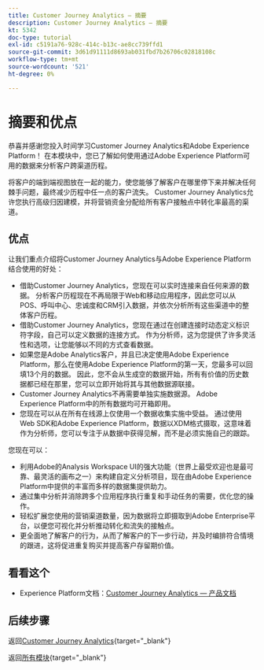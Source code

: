 ```yaml
---
title: Customer Journey Analytics — 摘要
description: Customer Journey Analytics — 摘要
kt: 5342
doc-type: tutorial
exl-id: c5191a76-928c-414c-b13c-ae8cc739ffd1
source-git-commit: 3d61d91111d8693ab031fbd7b26706c02818108c
workflow-type: tm+mt
source-wordcount: '521'
ht-degree: 0%

---
```


# 摘要和优点

恭喜并感谢您投入时间学习Customer Journey Analytics和Adobe Experience Platform！
在本模块中，您已了解如何使用通过Adobe Experience Platform可用的数据来分析客户跨渠道历程。

将客户的端到端视图放在一起的能力，使您能够了解客户在哪里停下来并解决任何棘手问题，最终减少历程中任一点的客户流失。
Customer Journey Analytics允许您执行高级归因建模，并将营销资金分配给所有客户接触点中转化率最高的渠道。

## 优点

让我们重点介绍将Customer Journey Analytics与Adobe Experience Platform结合使用的好处：

- 借助Customer Journey Analytics，您现在可以实时连接来自任何来源的数据。 分析客户历程现在不再局限于Web和移动应用程序，因此您可以从POS、呼叫中心、忠诚度和CRM引入数据，并依次分析所有这些渠道中的整体客户历程。
- 借助Customer Journey Analytics，您现在通过在创建连接时动态定义标识符字段，自己可以定义数据的连接方式。 作为分析师，这为您提供了许多灵活性和选项，让您能够以不同的方式查看数据。
- 如果您是Adobe Analytics客户，并且已决定使用Adobe Experience Platform，那么在使用Adobe Experience Platform的第一天，您最多可以回填13个月的数据。 因此，您不会从生成空的数据开始，所有有价值的历史数据都已经在那里，您可以立即开始将其与其他数据源联接。
- Customer Journey Analytics不再需要单独实施数据源。 Adobe Experience Platform中的所有数据均可开箱即用。
- 您现在可以从在所有在线源上仅使用一个数据收集实施中受益。 通过使用Web SDK和Adobe Experience Platform，数据以XDM格式摄取，这意味着作为分析师，您可以专注于从数据中获得见解，而不是必须实施自己的跟踪。

您现在可以：

- 利用Adobe的Analysis Workspace UI的强大功能（世界上最受欢迎也是最可靠、最灵活的画布之一）来构建自定义分析项目，现在由Adobe Experience Platform中提供的丰富而多样的数据集提供助力。
- 通过集中分析并消除跨多个应用程序执行重复和手动任务的需要，优化您的操作。
- 轻松扩展您使用的营销渠道数量，因为数据将立即摄取到Adobe Enterprise平台，以便您可视化并分析推动转化和流失的接触点。
- 更全面地了解客户的行为，从而了解客户的下一步行动，并及时编排符合情境的跟进，这将促进重复购买并提高客户存留期价值。

## 看看这个

- Experience Platform文档：[Customer Journey Analytics — 产品文档](https://experienceleague.adobe.com/docs/analytics-platform/using/cja-landing.html?lang=zh-Hans)

## 后续步骤

返回[Customer Journey Analytics](./customer-journey-analytics-build-a-dashboard.md){target="_blank"}

返回[所有模块](./../../../../overview.md){target="_blank"}
